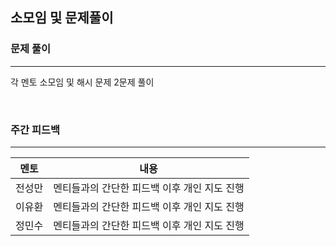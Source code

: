 소모임 및 문제풀이
----------------------

<h3>문제 풀이</h3>

------------------------------

각 멘토 소모임 및 해시 문제 2문제 풀이

<br>
<h3>주간 피드백</h3>

------------------------------

| 멘토 | 내용 |
|-----|------|
|전성만| 멘티들과의 간단한 피드백 이후 개인 지도 진행 | 
|이유환| 멘티들과의 간단한 피드백 이후 개인 지도 진행 |
|정민수| 멘티들과의 간단한 피드백 이후 개인 지도 진행 |
